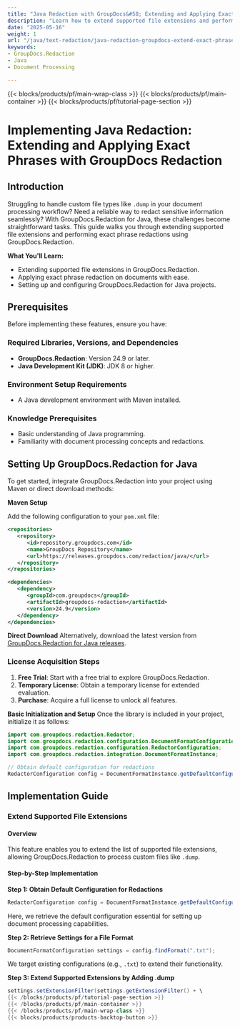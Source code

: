 ```yaml
---
title: "Java Redaction with GroupDocs&#58; Extending and Applying Exact Phrases for Text Redaction"
description: "Learn how to extend supported file extensions and perform exact phrase redactions using GroupDocs.Redaction for Java. Enhance your document processing capabilities effortlessly."
date: "2025-05-16"
weight: 1
url: "/java/text-redaction/java-redaction-groupdocs-extend-exact-phrases/"
keywords:
- GroupDocs.Redaction
- Java
- Document Processing

---
```


{{< blocks/products/pf/main-wrap-class >}}
{{< blocks/products/pf/main-container >}}
{{< blocks/products/pf/tutorial-page-section >}}
# Implementing Java Redaction: Extending and Applying Exact Phrases with GroupDocs Redaction

## Introduction

Struggling to handle custom file types like `.dump` in your document processing workflow? Need a reliable way to redact sensitive information seamlessly? With GroupDocs.Redaction for Java, these challenges become straightforward tasks. This guide walks you through extending supported file extensions and performing exact phrase redactions using GroupDocs.Redaction.

**What You'll Learn:**
- Extending supported file extensions in GroupDocs.Redaction.
- Applying exact phrase redaction on documents with ease.
- Setting up and configuring GroupDocs.Redaction for Java projects.

## Prerequisites

Before implementing these features, ensure you have:

### Required Libraries, Versions, and Dependencies
- **GroupDocs.Redaction**: Version 24.9 or later.
- **Java Development Kit (JDK)**: JDK 8 or higher.
  
### Environment Setup Requirements
- A Java development environment with Maven installed.
### Knowledge Prerequisites
- Basic understanding of Java programming.
- Familiarity with document processing concepts and redactions.

## Setting Up GroupDocs.Redaction for Java

To get started, integrate GroupDocs.Redaction into your project using Maven or direct download methods:

**Maven Setup**

Add the following configuration to your `pom.xml` file:
```xml
<repositories>
   <repository>
      <id>repository.groupdocs.com</id>
      <name>GroupDocs Repository</name>
      <url>https://releases.groupdocs.com/redaction/java/</url>
   </repository>
</repositories>

<dependencies>
   <dependency>
      <groupId>com.groupdocs</groupId>
      <artifactId>groupdocs-redaction</artifactId>
      <version>24.9</version>
   </dependency>
</dependencies>
```
**Direct Download**
Alternatively, download the latest version from [GroupDocs.Redaction for Java releases](https://releases.groupdocs.com/redaction/java/).

### License Acquisition Steps
1. **Free Trial**: Start with a free trial to explore GroupDocs.Redaction.
2. **Temporary License**: Obtain a temporary license for extended evaluation.
3. **Purchase**: Acquire a full license to unlock all features.

**Basic Initialization and Setup**
Once the library is included in your project, initialize it as follows:
```java
import com.groupdocs.redaction.Redactor;
import com.groupdocs.redaction.configuration.DocumentFormatConfiguration;
import com.groupdocs.redaction.configuration.RedactorConfiguration;
import com.groupdocs.redaction.integration.DocumentFormatInstance;

// Obtain default configuration for redactions
RedactorConfiguration config = DocumentFormatInstance.getDefaultConfiguration();
```
## Implementation Guide

### Extend Supported File Extensions

#### Overview
This feature enables you to extend the list of supported file extensions, allowing GroupDocs.Redaction to process custom files like `.dump`.

#### Step-by-Step Implementation
**Step 1: Obtain Default Configuration for Redactions**
```java
RedactorConfiguration config = DocumentFormatInstance.getDefaultConfiguration();
```
Here, we retrieve the default configuration essential for setting up document processing capabilities.

**Step 2: Retrieve Settings for a File Format**
```java
DocumentFormatConfiguration settings = config.findFormat(".txt");
```
We target existing configurations (e.g., `.txt`) to extend their functionality.

**Step 3: Extend Supported Extensions by Adding .dump**
```java
settings.setExtensionFilter(settings.getExtensionFilter() + \
{{< /blocks/products/pf/tutorial-page-section >}}
{{< /blocks/products/pf/main-container >}}
{{< /blocks/products/pf/main-wrap-class >}}
{{< blocks/products/products-backtop-button >}}